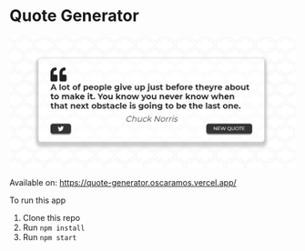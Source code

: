 # Quote Generator

<img src="./assets/ExamplePage.png" alt='An quote from Chuck Norris' />

Available on: https://quote-generator.oscaramos.vercel.app/ 


To run this app
1. Clone this repo
2. Run ```npm install```
3. Run ```npm start```
